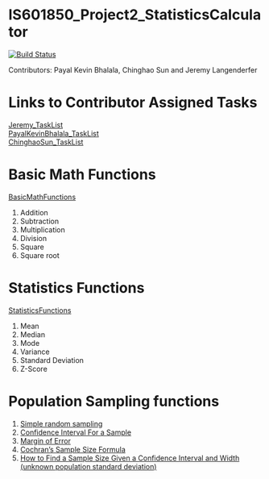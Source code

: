 # IS601850_Project2_StatisticsCalculator
[![Build Status](https://travis-ci.org/jderfer31/IS601850_Project2_StatisticsCalculator.svg?branch=master)](https://travis-ci.org/jderfer31/IS601850_Project2_StatisticsCalculator)

Contributors: Payal Kevin Bhalala, Chinghao Sun and Jeremy Langenderfer



# Links to Contributor Assigned Tasks
[Jeremy_TaskList](https://github.com/jderfer31/IS601850_Project2_StatisticsCalculator/blob/master/ContributorTasks/Jeremy_TaskList.md)  
[PayalKevinBhalala_TaskList](https://github.com/jderfer31/IS601850_Project2_StatisticsCalculator/blob/master/ContributorTasks/PayalKevinBhalala_TaskList.md)  
[ChinghaoSun_TaskList](https://github.com/jderfer31/IS601850_Project2_StatisticsCalculator/blob/master/ContributorTasks/ChinghaoSun_TaskList.md)

# Basic Math Functions
[BasicMathFunctions](https://github.com/jderfer31/IS601850_Project2_StatisticsCalculator/tree/master/Calculator)  

  1. Addition
  2. Subtraction
  3. Multiplication
  4. Division
  5. Square
  6. Square root
  
 # Statistics Functions
 [StatisticsFunctions](https://github.com/jderfer31/IS601850_Project2_StatisticsCalculator/tree/master/Statistics)
 
  1. Mean
  2. Median
  3. Mode
  4. Variance
  5. Standard Deviation
  6. Z-Score

# Population Sampling functions
  1. [Simple random sampling](https://github.com/jderfer31/IS601850_Project2_StatisticsCalculator/blob/master/Statistics/Sample_random_Sampling.py)
  2. [Confidence Interval For a Sample](https://github.com/jderfer31/IS601850_Project2_StatisticsCalculator/blob/master/Statistics/Confidence_interval.py)
  3. [Margin of Error](https://github.com/jderfer31/IS601850_Project2_StatisticsCalculator/blob/master/Statistics/Margin_Error.py)
  4. [Cochran’s Sample Size Formula](https://github.com/jderfer31/IS601850_Project2_StatisticsCalculator/blob/master/Statistics/Cochran_Sample_Size.py)
  5. [How to Find a Sample Size Given a Confidence Interval and Width (unknown population standard deviation)](https://github.com/jderfer31/IS601850_Project2_StatisticsCalculator/blob/master/Statistics/CochSampleWithoutSD.py)
